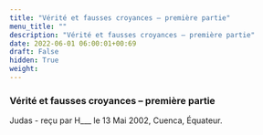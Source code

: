 ```yaml
---
title: "Vérité et fausses croyances – première partie"
menu_title: ""
description: "Vérité et fausses croyances – première partie"
date: 2022-06-01 06:00:01+00:69
draft: False
hidden: True
weight:
---
```

### Vérité et fausses croyances – première partie

Judas - reçu par H___  le 13 Mai 2002, Cuenca, Équateur.



